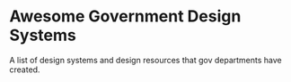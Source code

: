 # Awesome Government Design Systems

A list of design systems and design resources that gov departments have created.